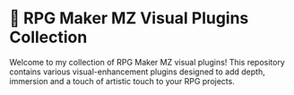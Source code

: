 # 🎨 RPG Maker MZ Visual Plugins Collection

Welcome to my collection of RPG Maker MZ visual plugins! This repository contains various visual-enhancement plugins designed to add depth, immersion and a touch of artistic touch to your RPG projects.
